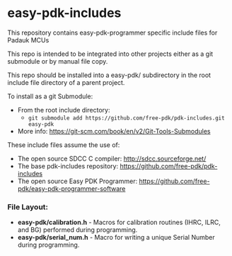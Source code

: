 # easy-pdk-includes
This repository contains easy-pdk-programmer specific include files for Padauk MCUs

This repo is intended to be integrated into other projects either as a git submodule or by manual file copy.

This repo should be installed into a easy-pdk/ subdirectory in the root include file directory of a parent project.

To install as a git Submodule:
- From the root include directory:
  - `git submodule add https://github.com/free-pdk/pdk-includes.git easy-pdk`
- More info: https://git-scm.com/book/en/v2/Git-Tools-Submodules

These include files assume the use of:
- The open source SDCC C compiler: http://sdcc.sourceforge.net/
- The base pdk-includes repository: https://github.com/free-pdk/pdk-includes
- The open source Easy PDK Programmer: https://github.com/free-pdk/easy-pdk-programmer-software

### File Layout:
- **easy-pdk/calibration.h** - Macros for calibration routines (IHRC, ILRC, and BG) performed during programming.
- **easy-pdk/serial_num.h** - Macro for writing a unique Serial Number during programming.
